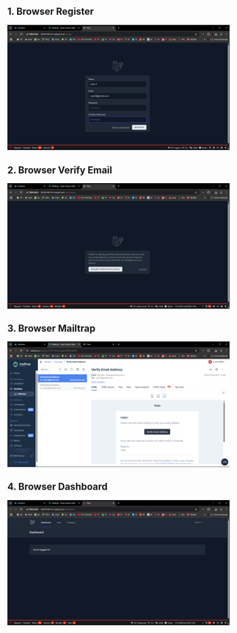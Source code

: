## 1. Browser Register

![Alt text](screenshoot/tugas10/register.png)

## 2. Browser Verify Email

![Alt text](screenshoot/tugas10/Verif.png)

## 3. Browser Mailtrap

![Alt text](screenshoot/tugas10/mailtrap.png)

## 4. Browser Dashboard

![Alt text](screenshoot/tugas10/dashboard.png)
